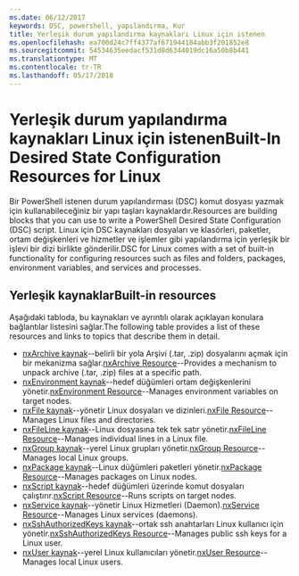```yaml
---
ms.date: 06/12/2017
keywords: DSC, powershell, yapılandırma, Kur
title: Yerleşik durum yapılandırma kaynakları Linux için istenen
ms.openlocfilehash: ea700d24c7ff4377af671944184abb3f201852e8
ms.sourcegitcommit: 54534635eedacf531d8d6344019dc16a50b8b441
ms.translationtype: MT
ms.contentlocale: tr-TR
ms.lasthandoff: 05/17/2018
---
```

# <a name="built-in-desired-state-configuration-resources-for-linux"></a><span data-ttu-id="851f3-103">Yerleşik durum yapılandırma kaynakları Linux için istenen</span><span class="sxs-lookup"><span data-stu-id="851f3-103">Built-In Desired State Configuration Resources for Linux</span></span>

<span data-ttu-id="851f3-104">Bir PowerShell istenen durum yapılandırması (DSC) komut dosyası yazmak için kullanabileceğiniz bir yapı taşları kaynaklardır.</span><span class="sxs-lookup"><span data-stu-id="851f3-104">Resources are building blocks that you can use to write a PowerShell Desired State Configuration (DSC) script.</span></span> <span data-ttu-id="851f3-105">Linux için DSC kaynakları dosyaları ve klasörleri, paketler, ortam değişkenleri ve hizmetler ve işlemler gibi yapılandırma için yerleşik bir işlevi bir dizi birlikte gönderilir.</span><span class="sxs-lookup"><span data-stu-id="851f3-105">DSC for Linux comes with a set of built-in functionality for configuring resources such as files and folders, packages, environment variables, and services and processes.</span></span>

## <a name="built-in-resources"></a><span data-ttu-id="851f3-106">Yerleşik kaynaklar</span><span class="sxs-lookup"><span data-stu-id="851f3-106">Built-in resources</span></span>

<span data-ttu-id="851f3-107">Aşağıdaki tabloda, bu kaynakları ve ayrıntılı olarak açıklayan konulara bağlantılar listesini sağlar.</span><span class="sxs-lookup"><span data-stu-id="851f3-107">The following table provides a list of these resources and links to topics that describe them in detail.</span></span>

* <span data-ttu-id="851f3-108">[nxArchive kaynak](lnxArchiveResource.md)--belirli bir yola Arşivi (.tar, .zip) dosyalarını açmak için bir mekanizma sağlar.</span><span class="sxs-lookup"><span data-stu-id="851f3-108">[nxArchive Resource](lnxArchiveResource.md)--Provides a mechanism to unpack archive (.tar, .zip) files at a specific path.</span></span>
* <span data-ttu-id="851f3-109">[nxEnvironment kaynak](lnxEnvironmentResource.md)--hedef düğümleri ortam değişkenlerini yönetir.</span><span class="sxs-lookup"><span data-stu-id="851f3-109">[nxEnvironment Resource](lnxEnvironmentResource.md)--Manages environment variables on target nodes.</span></span>
* <span data-ttu-id="851f3-110">[nxFile kaynak](lnxFileResource.md)--yönetir Linux dosyaları ve dizinleri.</span><span class="sxs-lookup"><span data-stu-id="851f3-110">[nxFile Resource](lnxFileResource.md)--Manages Linux files and directories.</span></span>
* <span data-ttu-id="851f3-111">[nxFileLine kaynak](lnxFileLineResource.md)--Linux dosyasına tek tek satır yönetir.</span><span class="sxs-lookup"><span data-stu-id="851f3-111">[nxFileLine Resource](lnxFileLineResource.md)--Manages individual lines in a Linux file.</span></span>
* <span data-ttu-id="851f3-112">[nxGroup kaynak](lnxGroupResource.md)--yerel Linux grupları yönetir.</span><span class="sxs-lookup"><span data-stu-id="851f3-112">[nxGroup Resource](lnxGroupResource.md)--Manages local Linux groups.</span></span>
* <span data-ttu-id="851f3-113">[nxPackage kaynak](lnxPackageResource.md)--Linux düğümleri paketleri yönetir.</span><span class="sxs-lookup"><span data-stu-id="851f3-113">[nxPackage Resource](lnxPackageResource.md)--Manages packages on Linux nodes.</span></span>
* <span data-ttu-id="851f3-114">[nxScript kaynak](lnxScriptResource.md)--hedef düğümleri üzerinde komut dosyaları çalıştırır.</span><span class="sxs-lookup"><span data-stu-id="851f3-114">[nxScript Resource](lnxScriptResource.md)--Runs scripts on target nodes.</span></span>
* <span data-ttu-id="851f3-115">[nxService kaynak](lnxServiceResource.md)--yönetir Linux Hizmetleri (Daemon).</span><span class="sxs-lookup"><span data-stu-id="851f3-115">[nxService Resource](lnxServiceResource.md)--Manages Linux services (daemons).</span></span>
* <span data-ttu-id="851f3-116">[nxSshAuthorizedKeys kaynak](lnxSshAuthorizedKeysResource.md)--ortak ssh anahtarları Linux kullanıcı için yönetir.</span><span class="sxs-lookup"><span data-stu-id="851f3-116">[nxSshAuthorizedKeys Resource](lnxSshAuthorizedKeysResource.md)--Manages public ssh keys for a Linux user.</span></span>
* <span data-ttu-id="851f3-117">[nxUser kaynak](lnxUserResource.md)--yerel Linux kullanıcıları yönetir.</span><span class="sxs-lookup"><span data-stu-id="851f3-117">[nxUser Resource](lnxUserResource.md)--Manages local Linux users.</span></span>